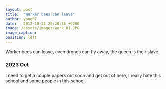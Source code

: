 ```yaml
---
layout: post
title:  "Worker bees can leave"
author: yongh7
date:   2012-10-21 20:20:35 +0200
image: /assets/images/work_01.JPG
image_caption: 
position: left
---
```


Worker bees can leave, even drones can fly away, the queen is their slave.


### 2023 Oct

I need to get a couple papers out soon and get out of here, I really hate this school and some people in this school. 